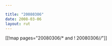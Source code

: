```yaml
---

title: "20080306"
date: 2008-03-06
layout: rut
---
```


[[!map pages="20080306/* and ! 20080306/*/*"]]
